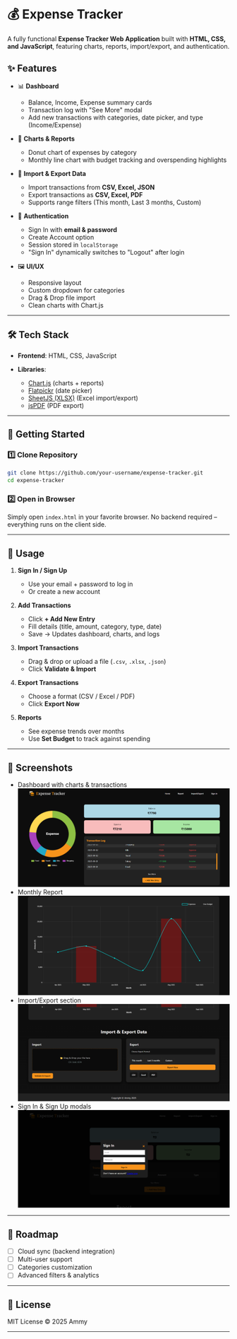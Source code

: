 # 💰 Expense Tracker

A fully functional **Expense Tracker Web Application** built with **HTML, CSS, and JavaScript**, featuring charts, reports, import/export, and authentication.

## ✨ Features

* 📊 **Dashboard**

  * Balance, Income, Expense summary cards
  * Transaction log with "See More" modal
  * Add new transactions with categories, date picker, and type (Income/Expense)

* 🍩 **Charts & Reports**

  * Donut chart of expenses by category
  * Monthly line chart with budget tracking and overspending highlights

* 📂 **Import & Export Data**

  * Import transactions from **CSV, Excel, JSON**
  * Export transactions as **CSV, Excel, PDF**
  * Supports range filters (This month, Last 3 months, Custom)

* 🔐 **Authentication**

  * Sign In with **email & password**
  * Create Account option
  * Session stored in `localStorage`
  * "Sign In" dynamically switches to "Logout" after login

* 🖼 **UI/UX**

  * Responsive layout
  * Custom dropdown for categories
  * Drag & Drop file import
  * Clean charts with Chart.js

---

## 🛠️ Tech Stack

* **Frontend**: HTML, CSS, JavaScript
* **Libraries**:

  * [Chart.js](https://www.chartjs.org/) (charts + reports)
  * [Flatpickr](https://flatpickr.js.org/) (date picker)
  * [SheetJS (XLSX)](https://sheetjs.com/) (Excel import/export)
  * [jsPDF](https://github.com/parallax/jsPDF) (PDF export)

---

## 🚀 Getting Started

### 1️⃣ Clone Repository

```bash
git clone https://github.com/your-username/expense-tracker.git
cd expense-tracker
```

### 2️⃣ Open in Browser

Simply open `index.html` in your favorite browser.
No backend required – everything runs on the client side.

---

## 🔧 Usage

1. **Sign In / Sign Up**

   * Use your email + password to log in
   * Or create a new account

2. **Add Transactions**

   * Click **+ Add New Entry**
   * Fill details (title, amount, category, type, date)
   * Save → Updates dashboard, charts, and logs

3. **Import Transactions**

   * Drag & drop or upload a file (`.csv`, `.xlsx`, `.json`)
   * Click **Validate & Import**

4. **Export Transactions**

   * Choose a format (CSV / Excel / PDF)
   * Click **Export Now**

5. **Reports**

   * See expense trends over months
   * Use **Set Budget** to track against spending

---

## 📸 Screenshots

* Dashboard with charts & transactions
  ![Dashboard Screenshot](images/home.png)
* Monthly Report
  ![Report Screenshot](images/report.png)
* Import/Export section
  ![Import/Export Screenshot](images/import-export.png)
* Sign In & Sign Up modals
  ![Sign up Screenshot](images/sign-in.png)


---

## 📌 Roadmap

* [ ] Cloud sync (backend integration)
* [ ] Multi-user support
* [ ] Categories customization
* [ ] Advanced filters & analytics

---

## 📜 License

MIT License © 2025 Ammy

---
